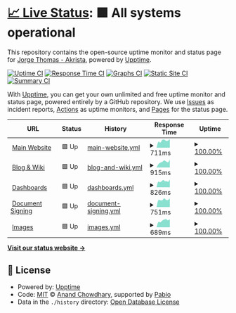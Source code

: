 # [📈 Live Status](https://status.notakrista.com): <!--live status--> **🟩 All systems operational**

This repository contains the open-source uptime monitor and status page for [Jorge Thomas - Akrista](notakrista.com), powered by [Upptime](https://github.com/upptime/upptime).

[![Uptime CI](https://github.com/akrista/status.notakrista.com/workflows/Uptime%20CI/badge.svg)](https://github.com/akrista/status.notakrista.com/actions?query=workflow%3A%22Uptime+CI%22)
[![Response Time CI](https://github.com/akrista/status.notakrista.com/workflows/Response%20Time%20CI/badge.svg)](https://github.com/akrista/status.notakrista.com/actions?query=workflow%3A%22Response+Time+CI%22)
[![Graphs CI](https://github.com/akrista/status.notakrista.com/workflows/Graphs%20CI/badge.svg)](https://github.com/akrista/status.notakrista.com/actions?query=workflow%3A%22Graphs+CI%22)
[![Static Site CI](https://github.com/akrista/status.notakrista.com/workflows/Static%20Site%20CI/badge.svg)](https://github.com/akrista/status.notakrista.com/actions?query=workflow%3A%22Static+Site+CI%22)
[![Summary CI](https://github.com/akrista/status.notakrista.com/workflows/Summary%20CI/badge.svg)](https://github.com/akrista/status.notakrista.com/actions?query=workflow%3A%22Summary+CI%22)

With [Upptime](https://upptime.js.org), you can get your own unlimited and free uptime monitor and status page, powered entirely by a GitHub repository. We use [Issues](https://github.com/akrista/status.notakrista.com/issues) as incident reports, [Actions](https://github.com/akrista/status.notakrista.com/actions) as uptime monitors, and [Pages](https://status.notakrista.com) for the status page.

<!--start: status pages-->
<!-- This summary is generated by Upptime (https://github.com/upptime/upptime) -->
<!-- Do not edit this manually, your changes will be overwritten -->
<!-- prettier-ignore -->
| URL | Status | History | Response Time | Uptime |
| --- | ------ | ------- | ------------- | ------ |
| <img alt="" src="https://www.notakrista.com/img/logo.svg" height="13"> [Main Website](https://www.notakrista.com) | 🟩 Up | [main-website.yml](https://github.com/akrista/status.notakrista.com/commits/HEAD/history/main-website.yml) | <details><summary><img alt="Response time graph" src="./graphs/main-website/response-time-week.png" height="20"> 711ms</summary><br><a href="https://status.notakrista.com/history/main-website"><img alt="Response time 711" src="https://img.shields.io/endpoint?url=https%3A%2F%2Fraw.githubusercontent.com%2Fakrista%2Fstatus.notakrista.com%2FHEAD%2Fapi%2Fmain-website%2Fresponse-time.json"></a><br><a href="https://status.notakrista.com/history/main-website"><img alt="24-hour response time 856" src="https://img.shields.io/endpoint?url=https%3A%2F%2Fraw.githubusercontent.com%2Fakrista%2Fstatus.notakrista.com%2FHEAD%2Fapi%2Fmain-website%2Fresponse-time-day.json"></a><br><a href="https://status.notakrista.com/history/main-website"><img alt="7-day response time 711" src="https://img.shields.io/endpoint?url=https%3A%2F%2Fraw.githubusercontent.com%2Fakrista%2Fstatus.notakrista.com%2FHEAD%2Fapi%2Fmain-website%2Fresponse-time-week.json"></a><br><a href="https://status.notakrista.com/history/main-website"><img alt="30-day response time 711" src="https://img.shields.io/endpoint?url=https%3A%2F%2Fraw.githubusercontent.com%2Fakrista%2Fstatus.notakrista.com%2FHEAD%2Fapi%2Fmain-website%2Fresponse-time-month.json"></a><br><a href="https://status.notakrista.com/history/main-website"><img alt="1-year response time 711" src="https://img.shields.io/endpoint?url=https%3A%2F%2Fraw.githubusercontent.com%2Fakrista%2Fstatus.notakrista.com%2FHEAD%2Fapi%2Fmain-website%2Fresponse-time-year.json"></a></details> | <details><summary><a href="https://status.notakrista.com/history/main-website">100.00%</a></summary><a href="https://status.notakrista.com/history/main-website"><img alt="All-time uptime 100.00%" src="https://img.shields.io/endpoint?url=https%3A%2F%2Fraw.githubusercontent.com%2Fakrista%2Fstatus.notakrista.com%2FHEAD%2Fapi%2Fmain-website%2Fuptime.json"></a><br><a href="https://status.notakrista.com/history/main-website"><img alt="24-hour uptime 100.00%" src="https://img.shields.io/endpoint?url=https%3A%2F%2Fraw.githubusercontent.com%2Fakrista%2Fstatus.notakrista.com%2FHEAD%2Fapi%2Fmain-website%2Fuptime-day.json"></a><br><a href="https://status.notakrista.com/history/main-website"><img alt="7-day uptime 100.00%" src="https://img.shields.io/endpoint?url=https%3A%2F%2Fraw.githubusercontent.com%2Fakrista%2Fstatus.notakrista.com%2FHEAD%2Fapi%2Fmain-website%2Fuptime-week.json"></a><br><a href="https://status.notakrista.com/history/main-website"><img alt="30-day uptime 100.00%" src="https://img.shields.io/endpoint?url=https%3A%2F%2Fraw.githubusercontent.com%2Fakrista%2Fstatus.notakrista.com%2FHEAD%2Fapi%2Fmain-website%2Fuptime-month.json"></a><br><a href="https://status.notakrista.com/history/main-website"><img alt="1-year uptime 100.00%" src="https://img.shields.io/endpoint?url=https%3A%2F%2Fraw.githubusercontent.com%2Fakrista%2Fstatus.notakrista.com%2FHEAD%2Fapi%2Fmain-website%2Fuptime-year.json"></a></details>
| <img alt="" src="https://rockery.notakrista.com/static/icon.png" height="13"> [Blog & Wiki](https://rockery.notakrista.com) | 🟩 Up | [blog-and-wiki.yml](https://github.com/akrista/status.notakrista.com/commits/HEAD/history/blog-and-wiki.yml) | <details><summary><img alt="Response time graph" src="./graphs/blog-and-wiki/response-time-week.png" height="20"> 915ms</summary><br><a href="https://status.notakrista.com/history/blog-and-wiki"><img alt="Response time 892" src="https://img.shields.io/endpoint?url=https%3A%2F%2Fraw.githubusercontent.com%2Fakrista%2Fstatus.notakrista.com%2FHEAD%2Fapi%2Fblog-and-wiki%2Fresponse-time.json"></a><br><a href="https://status.notakrista.com/history/blog-and-wiki"><img alt="24-hour response time 1148" src="https://img.shields.io/endpoint?url=https%3A%2F%2Fraw.githubusercontent.com%2Fakrista%2Fstatus.notakrista.com%2FHEAD%2Fapi%2Fblog-and-wiki%2Fresponse-time-day.json"></a><br><a href="https://status.notakrista.com/history/blog-and-wiki"><img alt="7-day response time 915" src="https://img.shields.io/endpoint?url=https%3A%2F%2Fraw.githubusercontent.com%2Fakrista%2Fstatus.notakrista.com%2FHEAD%2Fapi%2Fblog-and-wiki%2Fresponse-time-week.json"></a><br><a href="https://status.notakrista.com/history/blog-and-wiki"><img alt="30-day response time 892" src="https://img.shields.io/endpoint?url=https%3A%2F%2Fraw.githubusercontent.com%2Fakrista%2Fstatus.notakrista.com%2FHEAD%2Fapi%2Fblog-and-wiki%2Fresponse-time-month.json"></a><br><a href="https://status.notakrista.com/history/blog-and-wiki"><img alt="1-year response time 892" src="https://img.shields.io/endpoint?url=https%3A%2F%2Fraw.githubusercontent.com%2Fakrista%2Fstatus.notakrista.com%2FHEAD%2Fapi%2Fblog-and-wiki%2Fresponse-time-year.json"></a></details> | <details><summary><a href="https://status.notakrista.com/history/blog-and-wiki">100.00%</a></summary><a href="https://status.notakrista.com/history/blog-and-wiki"><img alt="All-time uptime 100.00%" src="https://img.shields.io/endpoint?url=https%3A%2F%2Fraw.githubusercontent.com%2Fakrista%2Fstatus.notakrista.com%2FHEAD%2Fapi%2Fblog-and-wiki%2Fuptime.json"></a><br><a href="https://status.notakrista.com/history/blog-and-wiki"><img alt="24-hour uptime 100.00%" src="https://img.shields.io/endpoint?url=https%3A%2F%2Fraw.githubusercontent.com%2Fakrista%2Fstatus.notakrista.com%2FHEAD%2Fapi%2Fblog-and-wiki%2Fuptime-day.json"></a><br><a href="https://status.notakrista.com/history/blog-and-wiki"><img alt="7-day uptime 100.00%" src="https://img.shields.io/endpoint?url=https%3A%2F%2Fraw.githubusercontent.com%2Fakrista%2Fstatus.notakrista.com%2FHEAD%2Fapi%2Fblog-and-wiki%2Fuptime-week.json"></a><br><a href="https://status.notakrista.com/history/blog-and-wiki"><img alt="30-day uptime 100.00%" src="https://img.shields.io/endpoint?url=https%3A%2F%2Fraw.githubusercontent.com%2Fakrista%2Fstatus.notakrista.com%2FHEAD%2Fapi%2Fblog-and-wiki%2Fuptime-month.json"></a><br><a href="https://status.notakrista.com/history/blog-and-wiki"><img alt="1-year uptime 100.00%" src="https://img.shields.io/endpoint?url=https%3A%2F%2Fraw.githubusercontent.com%2Fakrista%2Fstatus.notakrista.com%2FHEAD%2Fapi%2Fblog-and-wiki%2Fuptime-year.json"></a></details>
| <img alt="" src="https://metabase.notakrista.com/app/assets/img/apple-touch-icon.png" height="13"> [Dashboards](https://metabase.notakrista.com/) | 🟩 Up | [dashboards.yml](https://github.com/akrista/status.notakrista.com/commits/HEAD/history/dashboards.yml) | <details><summary><img alt="Response time graph" src="./graphs/dashboards/response-time-week.png" height="20"> 826ms</summary><br><a href="https://status.notakrista.com/history/dashboards"><img alt="Response time 840" src="https://img.shields.io/endpoint?url=https%3A%2F%2Fraw.githubusercontent.com%2Fakrista%2Fstatus.notakrista.com%2FHEAD%2Fapi%2Fdashboards%2Fresponse-time.json"></a><br><a href="https://status.notakrista.com/history/dashboards"><img alt="24-hour response time 889" src="https://img.shields.io/endpoint?url=https%3A%2F%2Fraw.githubusercontent.com%2Fakrista%2Fstatus.notakrista.com%2FHEAD%2Fapi%2Fdashboards%2Fresponse-time-day.json"></a><br><a href="https://status.notakrista.com/history/dashboards"><img alt="7-day response time 826" src="https://img.shields.io/endpoint?url=https%3A%2F%2Fraw.githubusercontent.com%2Fakrista%2Fstatus.notakrista.com%2FHEAD%2Fapi%2Fdashboards%2Fresponse-time-week.json"></a><br><a href="https://status.notakrista.com/history/dashboards"><img alt="30-day response time 840" src="https://img.shields.io/endpoint?url=https%3A%2F%2Fraw.githubusercontent.com%2Fakrista%2Fstatus.notakrista.com%2FHEAD%2Fapi%2Fdashboards%2Fresponse-time-month.json"></a><br><a href="https://status.notakrista.com/history/dashboards"><img alt="1-year response time 840" src="https://img.shields.io/endpoint?url=https%3A%2F%2Fraw.githubusercontent.com%2Fakrista%2Fstatus.notakrista.com%2FHEAD%2Fapi%2Fdashboards%2Fresponse-time-year.json"></a></details> | <details><summary><a href="https://status.notakrista.com/history/dashboards">100.00%</a></summary><a href="https://status.notakrista.com/history/dashboards"><img alt="All-time uptime 100.00%" src="https://img.shields.io/endpoint?url=https%3A%2F%2Fraw.githubusercontent.com%2Fakrista%2Fstatus.notakrista.com%2FHEAD%2Fapi%2Fdashboards%2Fuptime.json"></a><br><a href="https://status.notakrista.com/history/dashboards"><img alt="24-hour uptime 100.00%" src="https://img.shields.io/endpoint?url=https%3A%2F%2Fraw.githubusercontent.com%2Fakrista%2Fstatus.notakrista.com%2FHEAD%2Fapi%2Fdashboards%2Fuptime-day.json"></a><br><a href="https://status.notakrista.com/history/dashboards"><img alt="7-day uptime 100.00%" src="https://img.shields.io/endpoint?url=https%3A%2F%2Fraw.githubusercontent.com%2Fakrista%2Fstatus.notakrista.com%2FHEAD%2Fapi%2Fdashboards%2Fuptime-week.json"></a><br><a href="https://status.notakrista.com/history/dashboards"><img alt="30-day uptime 100.00%" src="https://img.shields.io/endpoint?url=https%3A%2F%2Fraw.githubusercontent.com%2Fakrista%2Fstatus.notakrista.com%2FHEAD%2Fapi%2Fdashboards%2Fuptime-month.json"></a><br><a href="https://status.notakrista.com/history/dashboards"><img alt="1-year uptime 100.00%" src="https://img.shields.io/endpoint?url=https%3A%2F%2Fraw.githubusercontent.com%2Fakrista%2Fstatus.notakrista.com%2FHEAD%2Fapi%2Fdashboards%2Fuptime-year.json"></a></details>
| <img alt="" src="https://sealdoc.notakrista.com/apple-icon-180x180.png" height="13"> [Document Signing](https://sealdoc.notakrista.com/) | 🟩 Up | [document-signing.yml](https://github.com/akrista/status.notakrista.com/commits/HEAD/history/document-signing.yml) | <details><summary><img alt="Response time graph" src="./graphs/document-signing/response-time-week.png" height="20"> 751ms</summary><br><a href="https://status.notakrista.com/history/document-signing"><img alt="Response time 789" src="https://img.shields.io/endpoint?url=https%3A%2F%2Fraw.githubusercontent.com%2Fakrista%2Fstatus.notakrista.com%2FHEAD%2Fapi%2Fdocument-signing%2Fresponse-time.json"></a><br><a href="https://status.notakrista.com/history/document-signing"><img alt="24-hour response time 865" src="https://img.shields.io/endpoint?url=https%3A%2F%2Fraw.githubusercontent.com%2Fakrista%2Fstatus.notakrista.com%2FHEAD%2Fapi%2Fdocument-signing%2Fresponse-time-day.json"></a><br><a href="https://status.notakrista.com/history/document-signing"><img alt="7-day response time 751" src="https://img.shields.io/endpoint?url=https%3A%2F%2Fraw.githubusercontent.com%2Fakrista%2Fstatus.notakrista.com%2FHEAD%2Fapi%2Fdocument-signing%2Fresponse-time-week.json"></a><br><a href="https://status.notakrista.com/history/document-signing"><img alt="30-day response time 789" src="https://img.shields.io/endpoint?url=https%3A%2F%2Fraw.githubusercontent.com%2Fakrista%2Fstatus.notakrista.com%2FHEAD%2Fapi%2Fdocument-signing%2Fresponse-time-month.json"></a><br><a href="https://status.notakrista.com/history/document-signing"><img alt="1-year response time 789" src="https://img.shields.io/endpoint?url=https%3A%2F%2Fraw.githubusercontent.com%2Fakrista%2Fstatus.notakrista.com%2FHEAD%2Fapi%2Fdocument-signing%2Fresponse-time-year.json"></a></details> | <details><summary><a href="https://status.notakrista.com/history/document-signing">100.00%</a></summary><a href="https://status.notakrista.com/history/document-signing"><img alt="All-time uptime 100.00%" src="https://img.shields.io/endpoint?url=https%3A%2F%2Fraw.githubusercontent.com%2Fakrista%2Fstatus.notakrista.com%2FHEAD%2Fapi%2Fdocument-signing%2Fuptime.json"></a><br><a href="https://status.notakrista.com/history/document-signing"><img alt="24-hour uptime 100.00%" src="https://img.shields.io/endpoint?url=https%3A%2F%2Fraw.githubusercontent.com%2Fakrista%2Fstatus.notakrista.com%2FHEAD%2Fapi%2Fdocument-signing%2Fuptime-day.json"></a><br><a href="https://status.notakrista.com/history/document-signing"><img alt="7-day uptime 100.00%" src="https://img.shields.io/endpoint?url=https%3A%2F%2Fraw.githubusercontent.com%2Fakrista%2Fstatus.notakrista.com%2FHEAD%2Fapi%2Fdocument-signing%2Fuptime-week.json"></a><br><a href="https://status.notakrista.com/history/document-signing"><img alt="30-day uptime 100.00%" src="https://img.shields.io/endpoint?url=https%3A%2F%2Fraw.githubusercontent.com%2Fakrista%2Fstatus.notakrista.com%2FHEAD%2Fapi%2Fdocument-signing%2Fuptime-month.json"></a><br><a href="https://status.notakrista.com/history/document-signing"><img alt="1-year uptime 100.00%" src="https://img.shields.io/endpoint?url=https%3A%2F%2Fraw.githubusercontent.com%2Fakrista%2Fstatus.notakrista.com%2FHEAD%2Fapi%2Fdocument-signing%2Fuptime-year.json"></a></details>
| <img alt="" src="https://img.notakrista.com/favicon.ico" height="13"> [Images](https://img.notakrista.com/) | 🟩 Up | [images.yml](https://github.com/akrista/status.notakrista.com/commits/HEAD/history/images.yml) | <details><summary><img alt="Response time graph" src="./graphs/images/response-time-week.png" height="20"> 689ms</summary><br><a href="https://status.notakrista.com/history/images"><img alt="Response time 693" src="https://img.shields.io/endpoint?url=https%3A%2F%2Fraw.githubusercontent.com%2Fakrista%2Fstatus.notakrista.com%2FHEAD%2Fapi%2Fimages%2Fresponse-time.json"></a><br><a href="https://status.notakrista.com/history/images"><img alt="24-hour response time 812" src="https://img.shields.io/endpoint?url=https%3A%2F%2Fraw.githubusercontent.com%2Fakrista%2Fstatus.notakrista.com%2FHEAD%2Fapi%2Fimages%2Fresponse-time-day.json"></a><br><a href="https://status.notakrista.com/history/images"><img alt="7-day response time 689" src="https://img.shields.io/endpoint?url=https%3A%2F%2Fraw.githubusercontent.com%2Fakrista%2Fstatus.notakrista.com%2FHEAD%2Fapi%2Fimages%2Fresponse-time-week.json"></a><br><a href="https://status.notakrista.com/history/images"><img alt="30-day response time 693" src="https://img.shields.io/endpoint?url=https%3A%2F%2Fraw.githubusercontent.com%2Fakrista%2Fstatus.notakrista.com%2FHEAD%2Fapi%2Fimages%2Fresponse-time-month.json"></a><br><a href="https://status.notakrista.com/history/images"><img alt="1-year response time 693" src="https://img.shields.io/endpoint?url=https%3A%2F%2Fraw.githubusercontent.com%2Fakrista%2Fstatus.notakrista.com%2FHEAD%2Fapi%2Fimages%2Fresponse-time-year.json"></a></details> | <details><summary><a href="https://status.notakrista.com/history/images">100.00%</a></summary><a href="https://status.notakrista.com/history/images"><img alt="All-time uptime 100.00%" src="https://img.shields.io/endpoint?url=https%3A%2F%2Fraw.githubusercontent.com%2Fakrista%2Fstatus.notakrista.com%2FHEAD%2Fapi%2Fimages%2Fuptime.json"></a><br><a href="https://status.notakrista.com/history/images"><img alt="24-hour uptime 100.00%" src="https://img.shields.io/endpoint?url=https%3A%2F%2Fraw.githubusercontent.com%2Fakrista%2Fstatus.notakrista.com%2FHEAD%2Fapi%2Fimages%2Fuptime-day.json"></a><br><a href="https://status.notakrista.com/history/images"><img alt="7-day uptime 100.00%" src="https://img.shields.io/endpoint?url=https%3A%2F%2Fraw.githubusercontent.com%2Fakrista%2Fstatus.notakrista.com%2FHEAD%2Fapi%2Fimages%2Fuptime-week.json"></a><br><a href="https://status.notakrista.com/history/images"><img alt="30-day uptime 100.00%" src="https://img.shields.io/endpoint?url=https%3A%2F%2Fraw.githubusercontent.com%2Fakrista%2Fstatus.notakrista.com%2FHEAD%2Fapi%2Fimages%2Fuptime-month.json"></a><br><a href="https://status.notakrista.com/history/images"><img alt="1-year uptime 100.00%" src="https://img.shields.io/endpoint?url=https%3A%2F%2Fraw.githubusercontent.com%2Fakrista%2Fstatus.notakrista.com%2FHEAD%2Fapi%2Fimages%2Fuptime-year.json"></a></details>

<!--end: status pages-->

[**Visit our status website →**](https://status.notakrista.com)

## 📄 License

- Powered by: [Upptime](https://github.com/upptime/upptime)
- Code: [MIT](./LICENSE) © [Anand Chowdhary](https://anandchowdhary.com), supported by [Pabio](https://pabio.com)
- Data in the `./history` directory: [Open Database License](https://opendatacommons.org/licenses/odbl/1-0/)
